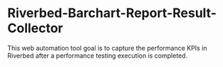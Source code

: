 # Riverbed-Barchart-Report-Result-Collector
This web automation tool goal is to capture the performance KPIs in Riverbed  after a performance testing execution is completed.
